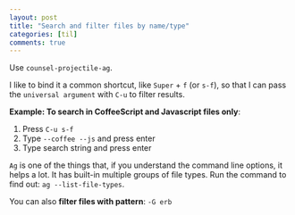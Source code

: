 ```yaml
---
layout: post
title: "Search and filter files by name/type"
categories: [til]
comments: true
---
```


Use `counsel-projectile-ag`.

I like to bind it a common shortcut, like `Super` + `f` (or `s-f`), so that I can pass the `universal argument` with `C-u` to filter results.

**Example: To search in CoffeeScript and Javascript files only**:

1.  Press `C-u s-f`
2.  Type `--coffee --js` and press enter
3.  Type search string and press enter

`Ag` is one of the things that, if you understand the command line options, it helps a lot. It has built-in multiple groups of file types. Run the command to find out: `ag --list-file-types`.

You can also **filter files with pattern**: `-G erb`

